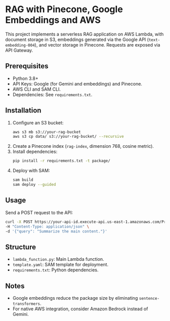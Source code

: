 # RAG with Pinecone, Google Embeddings and AWS

This project implements a serverless RAG application on AWS Lambda, with document storage in S3, embeddings generated via the Google API (`text-embedding-004`), and vector storage in Pinecone. Requests are exposed via API Gateway.

## Prerequisites
- Python 3.8+
- API Keys: Google (for Gemini and embeddings) and Pinecone.
- AWS CLI and SAM CLI.
- Dependencies: See `requirements.txt`.

## Installation
1. Configure an S3 bucket:
   ```bash
   aws s3 mb s3://your-rag-bucket
   aws s3 cp data/ s3://your-rag-bucket/ --recursive
   ```
2. Create a Pinecone index (`rag-index`, dimension 768, cosine metric).
3. Install dependencies:
   ```bash
   pip install -r requirements.txt -t package/
   ```
4. Deploy with SAM:
   ```bash
   sam build
   sam deploy --guided
   ```

## Usage
Send a POST request to the API:
```bash
curl -X POST https://your-api-id.execute-api.us-east-1.amazonaws.com/Prod/query \
-H "Content-Type: application/json" \
-d '{"query": "Summarize the main content."}'
```

## Structure
- `lambda_function.py`: Main Lambda function.
- `template.yaml`: SAM template for deployment.
- `requirements.txt`: Python dependencies.

## Notes
- Google embeddings reduce the package size by eliminating `sentence-transformers`.
- For native AWS integration, consider Amazon Bedrock instead of Gemini.